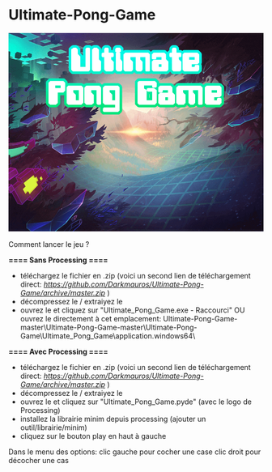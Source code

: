 ﻿# Ultimate-Pong-Game

![alt tag](\Ultimate-Pong-Game\Ultimate_Pong_Game\data\ArcadeBackground.png)

Comment lancer le jeu ?

**==== Sans Processing ====**
- téléchargez le fichier en .zip (voici un second lien de téléchargement direct:
*https://github.com/Darkmauros/Ultimate-Pong-Game/archive/master.zip* )
- décompressez le / extraiyez le
- ouvrez le et cliquez sur "Ultimate_Pong_Game.exe - Raccourci" OU ouvrez le directement à cet emplacement: Ultimate-Pong-Game-master\Ultimate-Pong-Game-master\Ultimate-Pong-Game\Ultimate_Pong_Game\application.windows64\

**==== Avec Processing ====**
- téléchargez le fichier en .zip (voici un second lien de téléchargement direct:
*https://github.com/Darkmauros/Ultimate-Pong-Game/archive/master.zip* )
- décompressez le / extraiyez le
- ouvrez le et cliquez sur "Ultimate_Pong_Game.pyde" (avec le logo de Processing)
- installez la librairie minim depuis processing (ajouter un outil/librairie/minim)
- cliquez sur le bouton play en haut à gauche 


Dans le menu des options:
clic gauche pour cocher une case
clic droit pour décocher une cas
